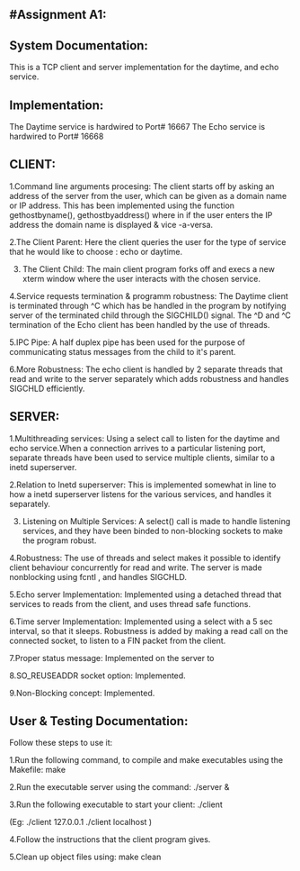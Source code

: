 #Assignment A1:
--------------------------------

System Documentation:
--------------------------------

This is a TCP client and server implementation for the daytime, and echo service. 

Implementation:
---------------------------------

The Daytime service is hardwired to Port# 16667
The Echo service is hardwired to Port# 16668

CLIENT:
---------------------------------

1.Command line arguments procesing: The client starts off by asking an address of the server from the user, which can be given as a domain name or IP address. This has been implemented using the function gethostbyname(), gethostbyaddress() 
where in if the user enters the IP address the domain name is displayed & vice -a-versa.

2.The Client Parent:  Here the client queries the user for the type of service that he would like to choose : echo or daytime. 

3. The Client Child: The main client program forks off and execs a new xterm window where the user interacts with the chosen service. 

4.Service requests termination & programm robustness: The Daytime client is terminated through ^C  which has be handled in the program by notifying server of the terminated child through the SIGCHILD() signal. The ^D and ^C termination of the Echo client has been handled by the use of threads.

5.IPC Pipe: A half duplex pipe has been used for the purpose of communicating status messages from the child to it's parent. 

6.More Robustness: The echo client is handled by 2 separate threads that read and write to the server separately which adds robustness and handles SIGCHLD efficiently.

SERVER:
----------------------------------

1.Multithreading services: Using a select call to listen for the daytime and echo service.When a connection arrives to a particular listening port, separate threads have been used to service multiple clients, similar to a inetd superserver.

2.Relation to Inetd superserver: This is implemented somewhat in line to how a inetd superserver listens for the various services, and handles it separately.

3. Listening on Multiple Services: A select() call is made to handle listening services, and they have been  binded to non-blocking sockets to make the program robust.

4.Robustness: The use of threads and select makes it possible to identify client behaviour concurrently for read and write. The server is made nonblocking using fcntl , and handles SIGCHLD. 

5.Echo server Implementation: Implemented using a detached thread that services to reads from the client, and uses thread safe functions. 

6.Time server Implementation: Implemented using a select with a 5 sec interval, so that it sleeps. Robustness is added by making a read call on the connected socket, to listen to a FIN packet from the client. 

7.Proper status message: Implemented on the server to 

8.SO_REUSEADDR socket option: Implemented.

9.Non-Blocking concept: Implemented.


User & Testing Documentation:
------------------------------------

Follow these steps to use it:

1.Run the following command, to compile and make executables using the Makefile:
   make

2.Run the executable server using the command:
   ./server &

3.Run the following executable to start your client: 
   ./client <IP Address or Domain name>

   (Eg: ./client 127.0.0.1 
   		./client localhost )

4.Follow the instructions that the client program gives.

5.Clean up object files using: 
   make clean
